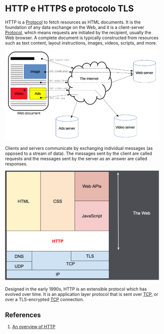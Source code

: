 # HTTP e HTTPS e protocolo TLS

HTTP is a [Protocol](./Protocolo.md) to fetch resources as HTML documents. It is the foundation of any data exchange on the Web, and it is a client-server [Protocol](./Protocolo.md), which means requests are initiated by the recipient, usually the Web browser. A complete document is typically constructed from resources such as text content, layout instructions, images, videos, scripts, and more.

![Stream flow of data in an HTTP protocol](assets/http-protocol-flow.png)

Clients and servers communicate by exchanging individual messages (as opposed to a stream of data). The messages sent by the client are called requests and the messages sent by the server as an answer are called responses.

![Response and Request flow](assets/request-response-flow.png)


Designed in the early 1990s, HTTP is an extensible protocol which has evolved over time. It is an application layer protocol that is sent over [TCP](./TCP.md), or over a TLS-encrypted [TCP](./TCP.md) connection.

## References

1. [An overview of HTTP](https://developer.mozilla.org/en-US/docs/Web/HTTP/Overview#components_of_http-based_systems)


